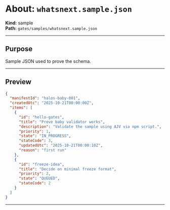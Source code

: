 # About: `whatsnext.sample.json`

**Kind:** sample  
**Path:** `gates/samples/whatsnext.sample.json`

---

## Purpose

Sample JSON used to prove the schema.

---

## Preview

````json
{
  "manifestId": "halos-baby-001",
  "createdUtc": "2025-10-21T00:00:00Z",
  "items": [
    {
      "id": "hello-gates",
      "title": "Prove baby validator works",
      "description": "Validate the sample using AJV via npm script.",
      "priority": 1,
      "state": "IN_PROGRESS",
      "stateCode": 3,
      "updatedUtc": "2025-10-21T00:00:10Z",
      "reason": "first run"
    },
    {
      "id": "freeze-idea",
      "title": "Decide on minimal freeze format",
      "priority": 2,
      "state": "QUEUED",
      "stateCode": 2
    }
  ]
}
````

---
